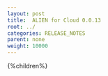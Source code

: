 ```yaml
---
layout: post
title:  ALIEN for Cloud 0.0.13
root: ../
categories: RELEASE_NOTES
parent: none
weight: 10000
---
```



{%children%}
